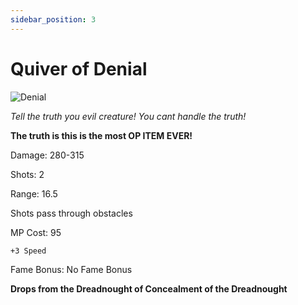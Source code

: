 ```yaml
---
sidebar_position: 3
---
```


# Quiver of Denial

![Denial](https://cdn.discordapp.com/attachments/953134990428868629/1028899472077500418/unknown.png)

<i>Tell the truth you evil creature! You cant handle the truth!</i>

**The truth is this is the most OP ITEM EVER!**

Damage: 280-315

Shots: 2

Range: 16.5

Shots pass through obstacles

MP Cost: 95

    +3 Speed

Fame Bonus: No Fame Bonus

**Drops from the Dreadnought of Concealment of the Dreadnought**
